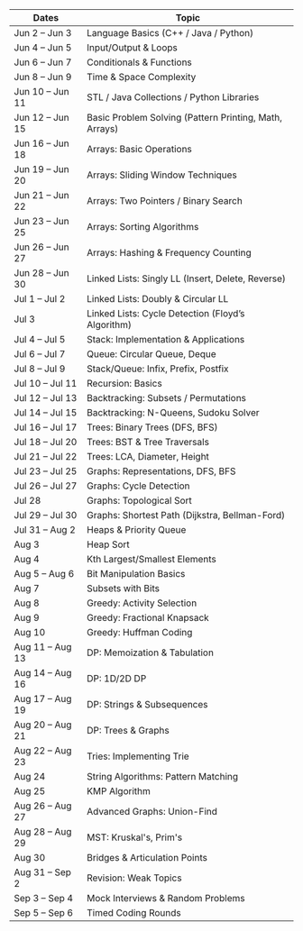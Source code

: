 | Dates           | Topic                                                  |
| --------------- | ------------------------------------------------------ |
| Jun 2 – Jun 3   | Language Basics (C++ / Java / Python)                  |
| Jun 4 – Jun 5   | Input/Output & Loops                                   |
| Jun 6 – Jun 7   | Conditionals & Functions                               |
| Jun 8 – Jun 9   | Time & Space Complexity                                |
| Jun 10 – Jun 11 | STL / Java Collections / Python Libraries              |
| Jun 12 – Jun 15 | Basic Problem Solving (Pattern Printing, Math, Arrays) |
| Jun 16 – Jun 18 | Arrays: Basic Operations                               |
| Jun 19 – Jun 20 | Arrays: Sliding Window Techniques                      |
| Jun 21 – Jun 22 | Arrays: Two Pointers / Binary Search                   |
| Jun 23 – Jun 25 | Arrays: Sorting Algorithms                             |
| Jun 26 – Jun 27 | Arrays: Hashing & Frequency Counting                   |
| Jun 28 – Jun 30 | Linked Lists: Singly LL (Insert, Delete, Reverse)      |
| Jul 1 – Jul 2   | Linked Lists: Doubly & Circular LL                     |
| Jul 3           | Linked Lists: Cycle Detection (Floyd’s Algorithm)      |
| Jul 4 – Jul 5   | Stack: Implementation & Applications                   |
| Jul 6 – Jul 7   | Queue: Circular Queue, Deque                           |
| Jul 8 – Jul 9   | Stack/Queue: Infix, Prefix, Postfix                    |
| Jul 10 – Jul 11 | Recursion: Basics                                      |
| Jul 12 – Jul 13 | Backtracking: Subsets / Permutations                   |
| Jul 14 – Jul 15 | Backtracking: N-Queens, Sudoku Solver                  |
| Jul 16 – Jul 17 | Trees: Binary Trees (DFS, BFS)                         |
| Jul 18 – Jul 20 | Trees: BST & Tree Traversals                           |
| Jul 21 – Jul 22 | Trees: LCA, Diameter, Height                           |
| Jul 23 – Jul 25 | Graphs: Representations, DFS, BFS                      |
| Jul 26 – Jul 27 | Graphs: Cycle Detection                                |
| Jul 28          | Graphs: Topological Sort                               |
| Jul 29 – Jul 30 | Graphs: Shortest Path (Dijkstra, Bellman-Ford)         |
| Jul 31 – Aug 2  | Heaps & Priority Queue                                 |
| Aug 3           | Heap Sort                                              |
| Aug 4           | Kth Largest/Smallest Elements                          |
| Aug 5 – Aug 6   | Bit Manipulation Basics                                |
| Aug 7           | Subsets with Bits                                      |
| Aug 8           | Greedy: Activity Selection                             |
| Aug 9           | Greedy: Fractional Knapsack                            |
| Aug 10          | Greedy: Huffman Coding                                 |
| Aug 11 – Aug 13 | DP: Memoization & Tabulation                           |
| Aug 14 – Aug 16 | DP: 1D/2D DP                                           |
| Aug 17 – Aug 19 | DP: Strings & Subsequences                             |
| Aug 20 – Aug 21 | DP: Trees & Graphs                                     |
| Aug 22 – Aug 23 | Tries: Implementing Trie                               |
| Aug 24          | String Algorithms: Pattern Matching                    |
| Aug 25          | KMP Algorithm                                          |
| Aug 26 – Aug 27 | Advanced Graphs: Union-Find                            |
| Aug 28 – Aug 29 | MST: Kruskal's, Prim's                                 |
| Aug 30          | Bridges & Articulation Points                          |
| Aug 31 – Sep 2  | Revision: Weak Topics                                  |
| Sep 3 – Sep 4   | Mock Interviews & Random Problems                      |
| Sep 5 – Sep 6   | Timed Coding Rounds                                    |
